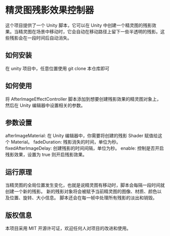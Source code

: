 # 精灵图残影效果控制器

这个项目提供了一个 Unity 脚本，它可以在 Unity 中创建一个精灵图的残影效果。当精灵图在场景中移动时，它会自动在移动路径上留下一些半透明的残影。这些残影会在一段时间后自动消失。

## 如何安装

在 unity 项目中，任意位置使用 git clone 本仓库即可

## 如何使用

将 AfterImageEffectController 脚本添加到想要创建残影效果的精灵图对象上，然后在 Unity 编辑器中设置相关的参数。

## 参数设置

afterImageMaterial: 在 Unity 编辑器中，你需要将创建的残影 Shader 赋值给这个 Material。
fadeDuration: 残影消失的时间，单位为秒。
fixedAfterImageDelay: 创建残影的时间间隔，单位为秒。
enable: 控制是否开启残影效果，设置为 true 则开启残影效果。

## 运行原理

当精灵图的全局位置发生变化，也就是说精灵图有移动时，脚本会每隔一段时间就创建一个新的残影。
新的残影对象将会被赋予当前精灵图的图像、材质、颜色以及位置、旋转、大小信息。
脚本还会在每一帧中处理所有残影的淡出和销毁。

## 版权信息

本项目采用 MIT 开源许可证，欢迎任何人对项目的改进和使用。
